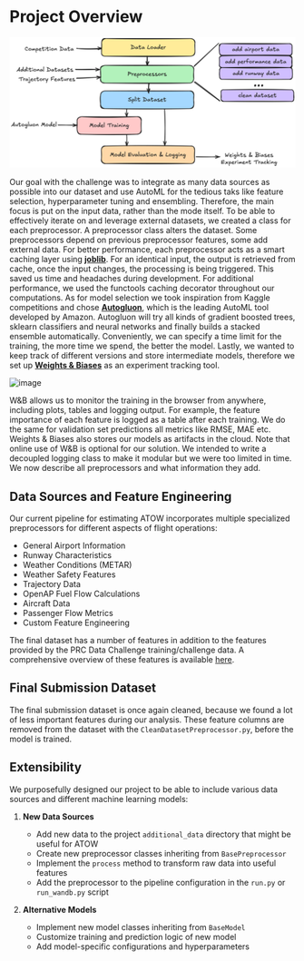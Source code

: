 # Project Overview

![](data_flow.png)

Our goal with the challenge was to integrate as many data sources as possible into our dataset and use AutoML for the tedious taks like feature selection, hyperparameter tuning and ensembling. Therefore, the main focus is put on the input data, rather than the mode itself. To be able to effectively iterate on and leverage external datasets, we created a class for each preprocessor. A preprocessor class alters the dataset. Some preprocessors depend on previous preprocessor features, some add external data. For better performance, each preprocessor acts as a smart caching layer using [**joblib**](https://github.com/joblib/joblib). For an identical input, the output is retrieved from cache, once the input changes, the processing is being triggered. This saved us time and headaches during development. For additional performance, we used the functools caching decorator throughout our computations. As for model selection we took inspiration from Kaggle competitions and chose [**Autogluon**](https://github.com/autogluon/autogluon), which is the leading AutoML tool developed by Amazon. Autogluon will try all kinds of gradient boosted trees, sklearn classifiers and neural networks and finally builds a stacked ensemble automatically. Conveniently, we can specify a time limit for the training, the more time we spend, the better the model. Lastly, we wanted to keep track of different versions and store intermediate models, therefore we set up [**Weights & Biases**](https://github.com/wandb/wandb) as an experiment tracking tool. 

<img width="1420" alt="image" src="https://github.com/user-attachments/assets/ae6d1482-a042-4f31-8228-5cc2ef1834f8">

W&B allows us to monitor the training in the browser from anywhere, including plots, tables and logging output. For example, the feature importance of each feature is logged as a table after each training. We do the same for validation set predictions all metrics like RMSE, MAE etc. Weights & Biases also stores our models as artifacts in the cloud. Note that online use of W&B is optional for our solution. We intended to write a decoupled logging class to make it modular but we were too limited in time. We now describe all preprocessors and what information they add.

## Data Sources and Feature Engineering
Our current pipeline for estimating ATOW incorporates multiple specialized preprocessors for different aspects of flight operations:

- General Airport Information
- Runway Characteristics
- Weather Conditions (METAR)
- Weather Safety Features
- Trajectory Data
- OpenAP Fuel Flow Calculations
- Aircraft Data  
- Passenger Flow Metrics
- Custom Feature Engineering

The final dataset has a number of features in addition to the features provided by the PRC Data Challenge training/challenge data. A comprehensive overview of these features is available [here](dataset_overview.md).

## Final Submission Dataset
The final submission dataset is once again cleaned, because we found a lot of less important features during our analysis. These feature columns are removed from the dataset with the `CleanDatasetPreprocessor.py`, before the model is trained.   

## Extensibility

We purposefully designed our project to be able to include various data sources and different machine learning models:

1. **New Data Sources**
   - Add new data to the project `additional_data` directory that might be useful for ATOW 
   - Create new preprocessor classes inheriting from `BasePreprocessor`
   - Implement the `process` method to transform raw data into useful features
   - Add the preprocessor to the pipeline configuration in the `run.py` or `run_wandb.py` script

2. **Alternative Models**
   - Implement new model classes inheriting from `BaseModel`
   - Customize training and prediction logic of new model
   - Add model-specific configurations and hyperparameters
  

